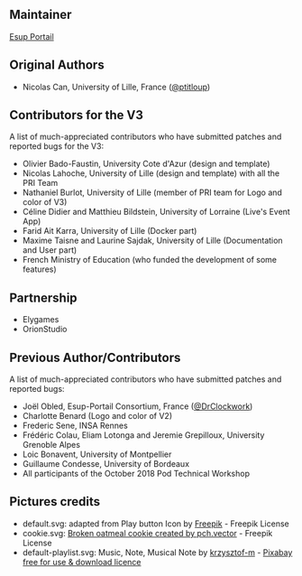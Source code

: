 Maintainer
----------
 [Esup Portail](https://www.esup-portail.org/)

Original Authors
----------------
* Nicolas Can, University of Lille, France ([@ptitloup](https://github.com/ptitloup))

Contributors for the V3
----------------------------
A list of much-appreciated contributors who have submitted patches and reported bugs for the V3:
* Olivier Bado-Faustin, University Cote d'Azur (design and template)
* Nicolas Lahoche, University of Lille (design and template) with all the PRI Team
* Nathaniel Burlot, University of Lille (member of PRI team for Logo and color of V3)
* Céline Didier and Matthieu Bildstein, University of Lorraine (Live's Event App)
* Farid Ait Karra, University of Lille (Docker part)
* Maxime Taisne and Laurine Sajdak, University of Lille (Documentation and User part)
* French Ministry of Education (who funded the development of some features)

Partnership
----------------------------
* Elygames
* OrionStudio

Previous Author/Contributors
----------------------------
A list of much-appreciated contributors who have submitted patches and reported bugs:
* Joël Obled, Esup-Portail Consortium, France ([@DrClockwork](https://github.com/DrClockwork))
* Charlotte Benard (Logo and color of V2)
* Frederic Sene, INSA Rennes
* Frédéric Colau, Eliam Lotonga and Jeremie Grepilloux, University Grenoble Alpes
* Loic Bonavent, University of Montpellier
* Guillaume Condesse, University of Bordeaux
* All participants of the October 2018 Pod Technical Workshop

Pictures credits
----------------------------
* default.svg: adapted from Play button Icon by [Freepik](https://www.freepik.com/free-vector) - Freepik License
* cookie.svg: [Broken oatmeal cookie created by pch.vector](https://www.freepik.com/vectors/logo) - Freepik License
* default-playlist.svg: Music, Note, Musical Note by [krzysztof-m](https://pixabay.com/fr/users/1363864/) - [Pixabay free for use & download licence](https://pixabay.com/fr/service/terms/)
